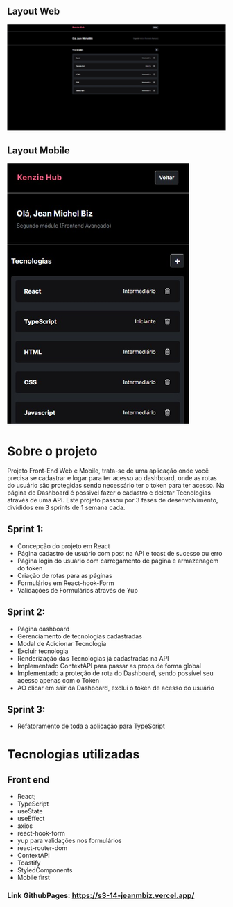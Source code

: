 ## Layout Web
![Web 1](/src/assets/webhub.jpg)

## Layout Mobile

![Mobile 1](/src/assets/mobilehub.jpg) 

# Sobre o projeto

Projeto Front-End Web e Mobile, trata-se de uma aplicação onde você precisa se cadastrar e logar para ter acesso ao dashboard, onde as rotas do usuário são protegidas sendo necessário ter o token para ter acesso. Na página de Dashboard é possivel fazer o cadastro e deletar Tecnologias através de uma API. Este projeto passou por 3 fases de desenvolvimento, divididos em 3 sprints de 1 semana cada.

## Sprint 1:
- Concepção do projeto em React
- Página cadastro de usuário com post na API e toast de sucesso ou erro
- Página login do usuário com carregamento de página e armazenagem do token 
- Criação de rotas para as páginas
- Formulários em React-hook-Form
- Validações de Formulários através de Yup

## Sprint 2:
- Página dashboard
- Gerenciamento de tecnologias cadastradas
- Modal de Adicionar Tecnologia
- Excluir tecnologia
- Renderização das Tecnologias já cadastradas na API
- Implementado ContextAPI para passar as props de forma global
- Implementado a proteção de rota do Dashboard, sendo possível seu acesso apenas com o Token
- AO clicar em sair da Dashboard, exclui o token de acesso do usuário

## Sprint 3:
- Refatoramento de toda a aplicação para TypeScript

# Tecnologias utilizadas

## Front end

- React;
- TypeScript
- useState
- useEffect
- axios
- react-hook-form
- yup para validações nos formulários
- react-router-dom
- ContextAPI
- Toastify
- StyledComponents
- Mobile first

### Link GithubPages: https://s3-14-jeanmbiz.vercel.app/
